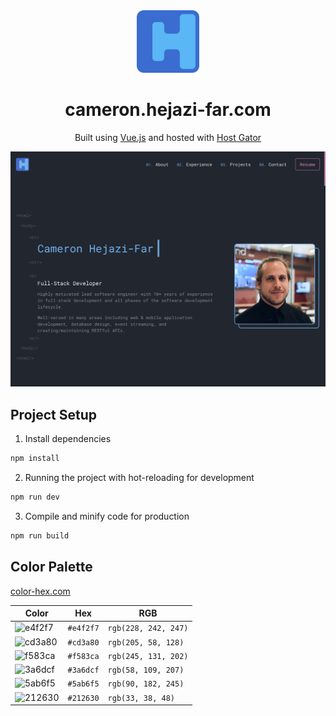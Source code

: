 <div align="center">
    <img alt="Logo" src="https://raw.githubusercontent.com/cameronhejazifar/personal-profile/main/artwork/logo.svg" width="100" />
</div>
<h1 align="center">
    cameron.hejazi-far.com
</h1>
<p align="center">
    Built using <a href="https://vuejs.org/" target="_blank">Vue.js</a> and hosted with <a href="https://www.hostgator.com/" target="_blank">Host Gator</a>
</p>

![demo](https://raw.githubusercontent.com/cameronhejazifar/personal-profile/main/artwork/demo.png)

## Project Setup

1. Install dependencies

```sh
npm install
```

2. Running the project with hot-reloading for development

```sh
npm run dev
```

3. Compile and minify code for production

```sh
npm run build
```

## Color Palette

[color-hex.com](https://www.color-hex.com/color-palette/6407)

| Color                                            | Hex       | RGB                  |
|--------------------------------------------------|-----------|----------------------|
| ![e4f2f7](https://via.placeholder.com/10/e4f2f7) | `#e4f2f7` | `rgb(228, 242, 247)` |
| ![cd3a80](https://via.placeholder.com/10/cd3a80) | `#cd3a80` | `rgb(205, 58, 128)`  |
| ![f583ca](https://via.placeholder.com/10/f583ca) | `#f583ca` | `rgb(245, 131, 202)` |
| ![3a6dcf](https://via.placeholder.com/10/3a6dcf) | `#3a6dcf` | `rgb(58, 109, 207)`  |
| ![5ab6f5](https://via.placeholder.com/10/5ab6f5) | `#5ab6f5` | `rgb(90, 182, 245)`  |
| ![212630](https://via.placeholder.com/10/212630) | `#212630` | `rgb(33, 38, 48)`    |
